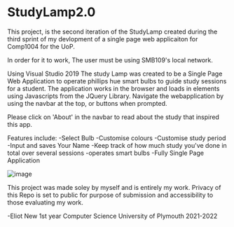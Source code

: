 # StudyLamp2.0
This project, is the second iteration of the StudyLamp created during the third sprint of my devlopment of a single page web applicaiton
for Comp1004 for the UoP.

In order for it to work, The user must be using SMB109's local network.

Using Visual Studio 2019 The study Lamp was created to be a Single Page Web Application to operate phillips hue smart bulbs to guide
study sessions for a student. The application works in the browser and loads in elements using Javascripts from the JQuery Library.
Navigate the webapplication by using the navbar at the top, or buttons when prompted.

Please click on 'About' in the navbar to read about the study that inspired this app.

Features include:
-Select Bulb
-Customise colours
-Customise study period
-Input and saves Your Name
-Keep track of how much study you've done in total over several sessions
-operates smart bulbs
-Fully Single Page Application

![image](https://user-images.githubusercontent.com/91668519/159520924-e9ea282f-1add-4785-862a-406d2a0bff99.png)

This project was made soley by myself and is entirely my work.
Privacy of this Repo is set to public for purpose of submission and accessibility to those evaluating my work.

-Eliot New 1st year Computer Science University of Plymouth 2021-2022
